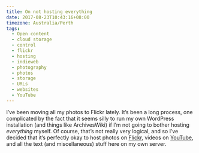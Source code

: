 ```yaml
---
title: On not hosting everything
date: 2017-08-23T10:43:16+08:00
timezone: Australia/Perth
tags:
  - Open content
  - cloud storage
  - control
  - flickr
  - hosting
  - indieweb
  - photography
  - photos
  - storage
  - URLs
  - websites
  - YouTube
---
```

I’ve been moving all my photos to Flickr lately.
It’s been a long process, one complicated by the fact that it seems silly to run my own WordPress installation (and things like ArchivesWiki)
if I’m not going to bother hosting *everything* myself. Of course, that’s not really very logical,
and so I’ve decided that it’s perfectly okay to host photos on [Flickr](https://www.flickr.com/photos/freosam),
videos on [YouTube](https://www.youtube.com/channel/UCGZOXHhFCXgjz474jqtDfGg),
and all the text (and miscellaneous) stuff here on my own server.
